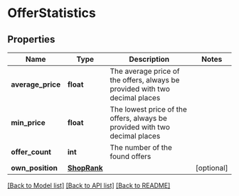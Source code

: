 # OfferStatistics

## Properties
Name | Type | Description | Notes
------------ | ------------- | ------------- | -------------
**average_price** | **float** | The average price of the offers, always be provided with two decimal places | 
**min_price** | **float** | The lowest price of the offers, always be provided with two decimal places | 
**offer_count** | **int** | The number of the found offers | 
**own_position** | [**ShopRank**](ShopRank.md) |  | [optional] 

[[Back to Model list]](../README.md#documentation-for-models) [[Back to API list]](../README.md#documentation-for-api-endpoints) [[Back to README]](../README.md)


